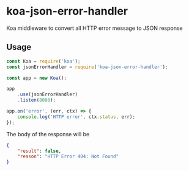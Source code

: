 # koa-json-error-handler
Koa middleware to convert all HTTP error message to JSON response

## Usage
```js
const Koa = require('koa');
const jsonErrorHandler = require('koa-json-error-handler');

const app = new Koa();

app
    .use(jsonErrorHandler)
    .listen(8080);

app.on('error', (err, ctx) => {
    console.log('HTTP error', ctx.status, err);
});
```

The body of the response will be
```json
{
    "result": false,
    "reason": "HTTP Error 404: Not Found"
}
```
